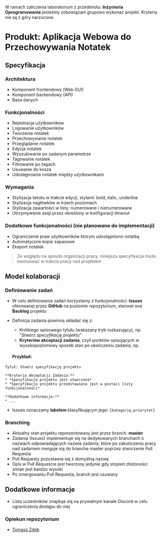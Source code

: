 W ramach zaliczenia laboratorium z przedmiotu: **Inżynieria Oprogramowania** jesteśmy zobowiązani grupowo wykonać projekt. Kryteria nie są z góry narzucone.

# Produkt: Aplikacja Webowa do Przechowywania Notatek

## Specyfikacja

###  Architektura

-   Komponent frontendowy (Web GUI)
-   Komponent backendowy (API)
-   Baza danych

### Funkcjonalności

-   Rejestracja użytkowników
-   Logowanie użytkowników
-   Tworzenie notatek
-   Przechowywanie notatek
-   Przeglądanie notatek
-   Edycja notatek
-   Wyszukiwanie po zadanym parametrze
-   Tagowanie notatek
-   Filtrowanie po tagach
-   Usuwanie do kosza
-   Udostępnianie notatek między użytkownikami

### Wymagania

-   Stylizacja tekstu w trakcie edycji, stylami: bold, italic, underline
-   Stylizacja nagłówków w trzech poziomach
-   Stylizacja zawartości w listy: numerowane i nienumerowane
-   Utrzymywanie sesji przez określony w konfiguracji timeout

### Dodatkowe funkcjonalności (nie planowane do implementacji)

-   Ograniczenie praw użytkowników którym udostępniono notatkę
-   Automatyczne kopie zapasowe
-   Eksport notatek

> Ze względu na sposób organizacji pracy, niniejsza specyfikacja może ewoluować w trakcie pracy nad projektem

## Model kolaboracji

### Definiowanie zadań

* W celu definiowania zadań korzystamy z funkcjonalności: **Issues** oferowanej przez **GitHub** na poziomie repozytorium, stanowi ona **Backlog** projektu
* Definicja zadania powinna składać się z:
  * Krótkiego opisowego tytułu (wskazany tryb rozkazujący), np. "*Stwórz specyfikację projektu*"
  * **Kryteriów akceptacji zadania**, czyli punktów opisujących w wysokopoziomowy sposób stan po ukończeniu zadania, np.
   
  #### Przykład:

```
Tytuł: Stwórz specyfikację projektu

**Kryteria Akceptacji Zadania:**
* *Specyfikacja projektu jest utworzona*
* *Specyfikacja projektu przedstawiona jest w postaci listy funkcjonalności*

**Dodatkowe informacje:**
* ...
```

 * Issues oznaczamy **labelem** klasyfikującym jego: `{kategorię,priorytet}`

### Branching
* Aktualny stan projektu reprezentowany jest przez branch: **master**
* Zadania (Issues) implementuje się na dedykowanych branchach o nazwach odpowiadających nazwie zadania, które po zakończeniu pracy nad zadaniem merguje się do brancha master poprzez stworzenie Pull Requesta
* Pull Requesty pozostawia się z domyślną nazwę
* Opis w Pull Requeście jest tworzony jedynie gdy stopień złożoności zmian jest bardzo wysoki
* Po zmergowaniu Pull Requesta, branch jest usuwany


## Dodatkowe informacje

* Lista uczestników znajduje się na prywatnym kanale Discord w celu ograniczenia dostępu do niej

### Opiekun repozytorium

* [Tomasz Zdeb](https://github.com/Tomasz-Zdeb)
